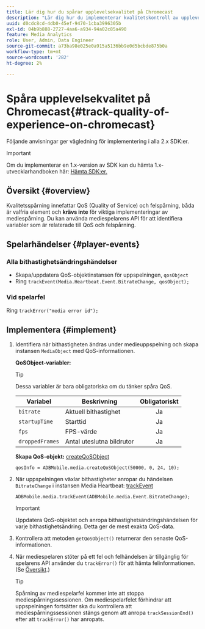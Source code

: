 ```yaml
---
title: Lär dig hur du spårar upplevelsekvalitet på Chromecast
description: "Lär dig hur du implementerar kvalitetskontroll av upplevelser (QoE, QoS) med Media SDK på Chromecast."
uuid: d0cdc8cd-4db0-45ef-9470-1cba3996305b
exl-id: 04b9b888-2727-4aa6-a934-94a02c85a490
feature: Media Analytics
role: User, Admin, Data Engineer
source-git-commit: a73ba98e025e0a915a5136bb9e0d5bcbde875b0a
workflow-type: tm+mt
source-wordcount: '282'
ht-degree: 2%

---
```


# Spåra upplevelsekvalitet på Chromecast{#track-quality-of-experience-on-chromecast}

Följande anvisningar ger vägledning för implementering i alla 2.x SDK:er.

>[!IMPORTANT]
>
>Om du implementerar en 1.x-version av SDK kan du hämta 1.x-utvecklarhandboken här: [Hämta SDK:er.](/help/getting-started/download-sdks.md)

## Översikt {#overview}

Kvalitetsspårning innefattar QoS (Quality of Service) och felspårning, båda är valfria element och **krävs inte** för viktiga implementeringar av mediespårning. Du kan använda mediespelarens API för att identifiera variabler som är relaterade till QoS och felspårning.

## Spelarhändelser {#player-events}

### Alla bithastighetsändringshändelser

* Skapa/uppdatera QoS-objektinstansen för uppspelningen, `qosObject`
* Ring `trackEvent(Media.Heartbeat.Event.BitrateChange, qosObject);`

### Vid spelarfel

Ring `trackError("media error id");`

## Implementera {#implement}

1. Identifiera när bithastigheten ändras under medieuppspelning och skapa instansen `MediaObject` med QoS-informationen.

   **QoSObject-variabler:**

   >[!TIP]
   >
   >Dessa variabler är bara obligatoriska om du tänker spåra QoS.

   | Variabel | Beskrivning | Obligatoriskt |
   | --- | --- | :---: |
   | `bitrate` | Aktuell bithastighet | Ja |
   | `startupTime` | Starttid | Ja |
   | `fps` | FPS-värde | Ja |
   | `droppedFrames` | Antal uteslutna bildrutor | Ja |

   **Skapa QoS-objekt:** [createQoSObject](https://adobe-marketing-cloud.github.io/media-sdks/reference/chromecast/ADBMobile.media.html#.createQoSObject)

   ```
   qosInfo = ADBMobile.media.createQoSObject(50000, 0, 24, 10);
   ```

1. När uppspelningen växlar bithastigheter anropar du händelsen `BitrateChange` i instansen Media Heartbeat: [trackEvent](https://adobe-marketing-cloud.github.io/media-sdks/reference/chromecast/ADBMobile.media.html#.trackEvent)

   ```
   ADBMobile.media.trackEvent(ADBMobile.media.Event.BitrateChange);
   ```

   >[!IMPORTANT]
   >
   >Uppdatera QoS-objektet och anropa bithastighetsändringshändelsen för varje bithastighetsändring. Detta ger de mest exakta QoS-data.

1. Kontrollera att metoden `getQoSObject()` returnerar den senaste QoS-informationen.
1. När mediespelaren stöter på ett fel och felhändelsen är tillgänglig för spelarens API använder du `trackError()` för att hämta felinformationen. (Se [Översikt](/help/use-cases/track-errors/track-errors-overview.md).)

   >[!TIP]
   >
   >Spårning av mediespelarfel kommer inte att stoppa mediespårningssessionen. Om mediespelarfelet förhindrar att uppspelningen fortsätter ska du kontrollera att mediespårningssessionen stängs genom att anropa `trackSessionEnd()` efter att `trackError()` har anropats.
